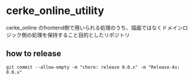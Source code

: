 # cerke_online_utility

cerke_online のfrontend側で用いられる処理のうち、描画ではなくドメインロジック側の処理を保持すること目的としたリポジトリ

## how to release
```
git commit --allow-empty -m "chore: release 0.0.x" -m "Release-As: 0.0.x"
```
